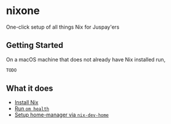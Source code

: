 # nixone

One-click setup of all things Nix for Juspay'ers

## Getting Started

On a macOS machine that does not already have Nix installed run,

```sh
TODO
```

## What it does

- [Install Nix](https://nixos.asia/en/install)
- [Run `om health`](https://omnix.page/om/health.html)
- [Setup home-manager via `nix-dev-home`](https://github.com/juspay/nix-dev-home)
